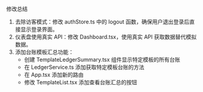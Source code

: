 修改总结
1. 去除访客模式：修改 authStore.ts 中的 logout 函数，确保用户退出登录后直接显示登录界面。
2. 仪表盘使用真实 API：修改 Dashboard.tsx，使用真实 API 获取数据替代模拟数据。
3. 添加台账模板汇总功能：
   - 创建 TemplateLedgerSummary.tsx 组件显示特定模板的所有台账
   - 在 LedgerService.ts 添加获取特定模板台账的方法
   - 在 App.tsx 添加新的路由
   - 修改 TemplateList.tsx 添加查看台账汇总的按钮
